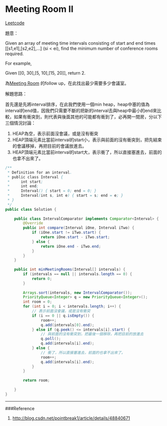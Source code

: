 # Meeting Room II

[Leetcode](https://leetcode.com/problems/meeting-rooms-ii/)

題意：

Given an array of meeting time intervals consisting of start and end times [[s1,e1],[s2,e2],...] (si < ei), find the minimum number of conference rooms required.

For example,

Given [[0, 30],[5, 10],[15, 20]],
return 2.

為[Meeting Room]() 的follow up，在此找出最少需要多少會議室。


解題思路：

首先還是先將interval排序，在此我們使用一個min heap，heap中塞的值為interval的end值，因我們只需要不斷的把新的interval去與heap中最小的end來比較，如果有衝突到，則代表與後面其他的可能都有衝到了，必再開一間房，分以下三個情況討論：

1. HEAP為空，表示前面沒會議，或是沒有衝突
2. HEAP頂端元素比當前interval的start小，表示與前面的沒有衝突到，把先結束的會議移掉，再把目前的會議放進去。
3. HEAP頂端元素比當前interval的start大，表示衝了，所以直接塞進去，前面的也拿不出來了。


```java
/**
 * Definition for an interval.
 * public class Interval {
 *     int start;
 *     int end;
 *     Interval() { start = 0; end = 0; }
 *     Interval(int s, int e) { start = s; end = e; }
 * }
 */
public class Solution {
    
    public class IntervalComparator implements Comparator<Interval> {
        @Override
        public int compare(Interval iOne, Interval iTwo) {
            if (iOne.start != iTwo.start) {
                return iOne.start - iTwo.start;
            } else {
                return iOne.end - iTwo.end;
            }
        }
    }
    
    public int minMeetingRooms(Interval[] intervals) {
        if (intervals == null || intervals.length == 0) {
            return 0;
        }
        
        Arrays.sort(intervals, new IntervalComparator());
        PriorityQueue<Integer> q = new PriorityQueue<Integer>();
        int room = 0;
        for (int i = 0; i < intervals.length; i++) {
            // 表示前面沒會議，或是沒有衝突
            if (i == 0 || q.isEmpty()) {
                room++;
                q.add(intervals[0].end);
            } else if (q.peek() <= intervals[i].start) {
                // 與前面的沒有衝突到，把最後一個移除，再把目前的放進去
                q.poll();
                q.add(intervals[i].end);
            } else {
                // 衝了，所以直接塞進去，前面的也拿不出來了。
                room++;
                q.add(intervals[i].end);
            }
        }
        
        return room;
        
    }
}
```

---
###Reference
1. http://blog.csdn.net/pointbreak1/article/details/48840671